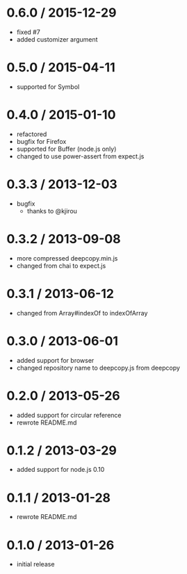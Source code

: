 # 0.6.0 / 2015-12-29

  - fixed #7
  - added customizer argument

# 0.5.0 / 2015-04-11

  - supported for Symbol

# 0.4.0 / 2015-01-10

  - refactored
  - bugfix for Firefox
  - supported for Buffer (node.js only)
  - changed to use power-assert from expect.js

# 0.3.3 / 2013-12-03

  - bugfix
    - thanks to @kjirou

# 0.3.2 / 2013-09-08

  - more compressed deepcopy.min.js
  - changed from chai to expect.js

# 0.3.1 / 2013-06-12

  - changed from Array#indexOf to indexOfArray

# 0.3.0 / 2013-06-01

  - added support for browser
  - changed repository name to deepcopy.js from deepcopy

# 0.2.0 / 2013-05-26

  - added support for circular reference
  - rewrote README.md

# 0.1.2 / 2013-03-29

  - added support for node.js 0.10

# 0.1.1 / 2013-01-28

  - rewrote README.md

# 0.1.0 / 2013-01-26

  - initial release
